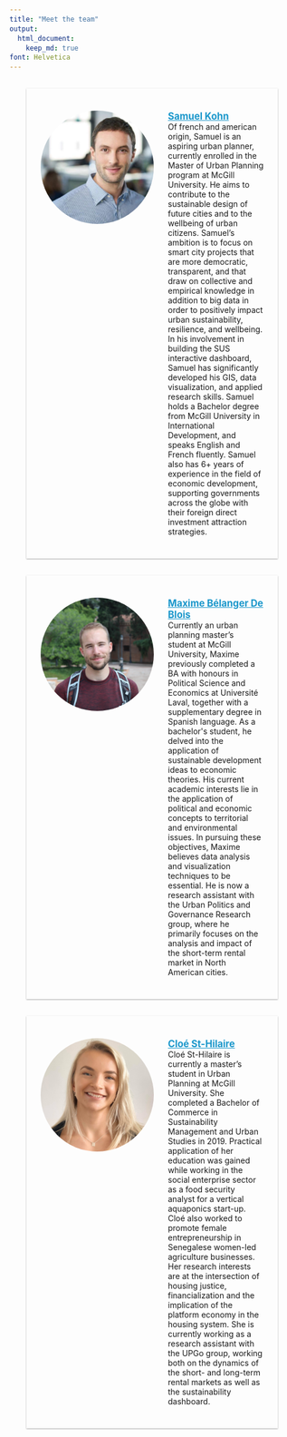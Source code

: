 ```yaml
---
title: "Meet the team"
output: 
  html_document:
    keep_md: true
font: Helvetica
---
```




<style type="text/css">

.meet_the_team {
  position: relative;
  min-height: 250px;
  margin: 30px;
  border-spacing: 15px;
  padding: 25px 25px 25px 25px;
  box-shadow: 0 1px 3px rgba(0,0,0,0.12), 0 1px 2px rgba(0,0,0,0.24);
  transition: all 0.5s cubic-bezier(.25,.8,.25,1);
  align-content: center;
  max-width:1000px;
}

.meet_the_team:hover {
  border-top-left-radius: 15px;
  border-bottom-left-radius: 15px;
  animation-name: example;
  animation-duration: 0.25s;
  border-left: 8px solid #00a65a;
  box-shadow: 0 14px 28px rgba(0,0,0,0.25), 0 10px 10px rgba(0,0,0,0.22);
}

.meet_the_team img {
  position: absolute;
  width: 200px;
  height: 200px;
  margin: 0 auto;
    margin-right: 50px;
    object-fit: cover;
  border-radius: 50%;
    border-top-left-radius: 50%;
    border-top-right-radius: 50%;
    border-bottom-right-radius: 50%;
    border-bottom-left-radius: 50%;
  transition: transform 0.5s;
}

.meet_the_team img:hover {
  transform: scale(1.05);
  # padding-bottom:5px;
  box-shadow: 0 14px 28px rgba(0,0,0,0.1);
}

.meet_the_team p.caption {
    margin-left: 225px;
}

.meet_the_team a{
  color: #1a97cb;
}


</style>

<div class="meet_the_team">
<div class="figure">
<img src="team_photos/samuel_kohn.jpg" alt="&lt;strong&gt;&lt;big&gt;&lt;a href = 'https://www.linkedin.com/in/kohnsamuel/' target='_blank'&gt;Samuel Kohn&lt;/a&gt;&lt;/big&gt;&lt;/strong&gt;&lt;br&gt;Of french and american origin, Samuel is an aspiring urban planner, currently enrolled in the Master of Urban Planning program at McGill University. He aims to contribute to the sustainable design of future cities and to the wellbeing of urban citizens. Samuel’s ambition is to focus on smart city projects that are more democratic, transparent, and that draw on collective and empirical knowledge in addition to big data in order to positively impact urban sustainability, resilience, and wellbeing. In his involvement in building the SUS interactive dashboard, Samuel has significantly developed his GIS, data visualization, and applied research skills. Samuel holds a Bachelor degree from McGill University in International Development, and speaks English and French fluently. Samuel also has 6+ years of experience in the field of economic development, supporting governments across the globe with their foreign direct investment attraction strategies." width="460" />
<p class="caption"><strong><big><a href = 'https://www.linkedin.com/in/kohnsamuel/' target='_blank'>Samuel Kohn</a></big></strong><br>Of french and american origin, Samuel is an aspiring urban planner, currently enrolled in the Master of Urban Planning program at McGill University. He aims to contribute to the sustainable design of future cities and to the wellbeing of urban citizens. Samuel’s ambition is to focus on smart city projects that are more democratic, transparent, and that draw on collective and empirical knowledge in addition to big data in order to positively impact urban sustainability, resilience, and wellbeing. In his involvement in building the SUS interactive dashboard, Samuel has significantly developed his GIS, data visualization, and applied research skills. Samuel holds a Bachelor degree from McGill University in International Development, and speaks English and French fluently. Samuel also has 6+ years of experience in the field of economic development, supporting governments across the globe with their foreign direct investment attraction strategies.</p>
</div>
</div>

<div class="meet_the_team">
<div class="figure">
<img src="team_photos/maxime_belanger_de_blois.jpg" alt="&lt;strong&gt;&lt;big&gt;&lt;a href = 'https://www.linkedin.com/in/maximebdeblois' target='_blank'&gt;Maxime Bélanger De Blois&lt;/a&gt;&lt;/big&gt;&lt;/strong&gt;&lt;br&gt;Currently an urban planning master’s student at McGill University, Maxime previously completed a BA with honours in Political Science and Economics at Université Laval, together with a supplementary degree in Spanish language. As a bachelor's student, he delved into the application of sustainable development ideas to economic theories. His current academic interests lie in the application of political and economic concepts to territorial and environmental issues. In pursuing these objectives, Maxime believes data analysis and visualization techniques to be essential. He is now a research assistant with the Urban Politics and Governance Research group, where he primarily focuses on the analysis and impact of the short-term rental market in North American cities." width="1777" />
<p class="caption"><strong><big><a href = 'https://www.linkedin.com/in/maximebdeblois' target='_blank'>Maxime Bélanger De Blois</a></big></strong><br>Currently an urban planning master’s student at McGill University, Maxime previously completed a BA with honours in Political Science and Economics at Université Laval, together with a supplementary degree in Spanish language. As a bachelor's student, he delved into the application of sustainable development ideas to economic theories. His current academic interests lie in the application of political and economic concepts to territorial and environmental issues. In pursuing these objectives, Maxime believes data analysis and visualization techniques to be essential. He is now a research assistant with the Urban Politics and Governance Research group, where he primarily focuses on the analysis and impact of the short-term rental market in North American cities.</p>
</div>
</div>

<div class="meet_the_team">
<div class="figure">
<img src="team_photos/cloe_st_hilaire.jpg" alt="&lt;strong&gt;&lt;big&gt;&lt;a href = 'https://www.linkedin.com/in/clo%C3%A9-st-hilaire-b26020117/' target='_blank'&gt;Cloé St-Hilaire&lt;/a&gt;&lt;/big&gt;&lt;/strong&gt;&lt;br&gt;Cloé St-Hilaire is currently a master’s student in Urban Planning at McGill University. She completed a Bachelor of Commerce in Sustainability Management and Urban Studies in 2019. Practical application of her education was gained while working in the social enterprise sector as a food security analyst for a vertical aquaponics start-up. Cloé also worked to promote female entrepreneurship in Senegalese women-led agriculture businesses. Her research interests are at the intersection of housing justice, financialization and the implication of the platform economy in the housing system. She is currently working as a research assistant with the UPGo group, working both on the dynamics of the short- and long-term rental markets as well as the sustainability dashboard." width="2943" />
<p class="caption"><strong><big><a href = 'https://www.linkedin.com/in/clo%C3%A9-st-hilaire-b26020117/' target='_blank'>Cloé St-Hilaire</a></big></strong><br>Cloé St-Hilaire is currently a master’s student in Urban Planning at McGill University. She completed a Bachelor of Commerce in Sustainability Management and Urban Studies in 2019. Practical application of her education was gained while working in the social enterprise sector as a food security analyst for a vertical aquaponics start-up. Cloé also worked to promote female entrepreneurship in Senegalese women-led agriculture businesses. Her research interests are at the intersection of housing justice, financialization and the implication of the platform economy in the housing system. She is currently working as a research assistant with the UPGo group, working both on the dynamics of the short- and long-term rental markets as well as the sustainability dashboard.</p>
</div>
</div>
